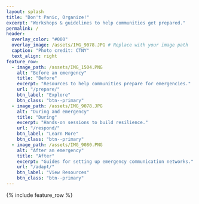 ```yaml
---
layout: splash
title: "Don't Panic, Organize!"
excerpt: "Workshops & guidelines to help communities get prepared."
permalink: /
header:
  overlay_color: "#000"
  overlay_image: /assets/IMG_9078.JPG # Replace with your image path
  caption: "Photo credit: CTNY"
  text_align: right
feature_row:
  - image_path: /assets/IMG_1504.PNG
    alt: "Before an emergency"
    title: "Before"
    excerpt: "Resources to help communities prepare for emergencies."
    url: "/prepare/"
    btn_label: "Explore"
    btn_class: "btn--primary"
  - image_path: /assets/IMG_9078.JPG
    alt: "During and emergency"
    title: "During"
    excerpt: "Hands-on sessions to build resilience."
    url: "/respond/"
    btn_label: "Learn More"
    btn_class: "btn--primary"
  - image_path: /assets/IMG_9080.PNG
    alt: "After an emergency"
    title: "After"
    excerpt: "Guides for setting up emergency communication networks."
    url: "/adapt/"
    btn_label: "View Resources"
    btn_class: "btn--primary"
---
```

{% include feature_row %}
